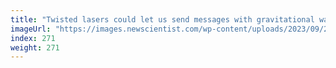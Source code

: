 ```yaml
---
title: "Twisted lasers could let us send messages with gravitational waves"
imageUrl: "https://images.newscientist.com/wp-content/uploads/2023/09/22112712/SEI_172755805.jpg?width=788"
index: 271
weight: 271
---
```

